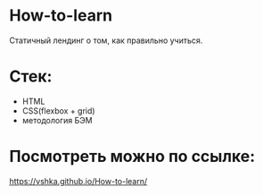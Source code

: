 # How-to-learn
Статичный лендинг о том, как правильно учиться.

# Стек:
- HTML
- CSS(flexbox + grid)
- методология БЭМ

# Посмотреть можно по ссылке:
https://vshka.github.io/How-to-learn/
